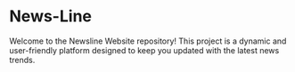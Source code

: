 # News-Line
Welcome to the Newsline Website repository! This project is a dynamic and user-friendly platform designed to keep you updated with the latest news trends.
